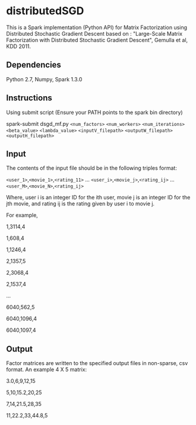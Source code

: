 # distributedSGD
This is a Spark implementation (Python API) for Matrix Factorization using 
Distributed Stochastic Gradient Descent based on : "Large-Scale Matrix 
Factorization with Distributed Stochastic Gradient Descent", Gemulla et al, 
KDD 2011.

## Dependencies
Python 2.7, Numpy, Spark 1.3.0

## Instructions
Using submit script (Ensure your PATH points to the spark bin directory)

spark-submit dsgd\_mf.py `<num_factors>` `<num_workers>` `<num_iterations>`
`<beta_value>` `<lambda_value>`
`<inputV_filepath>` `<outputW_filepath>` `<outputH_filepath>`

## Input
The contents of the input file should be in the following triples format:

`<user_1>`,`<movie_1>`,`<rating_11>`
...
`<user_i>`,`<movie_j>`,`<rating_ij>`
...
`<user_M>`,`<movie_N>`,`<rating_ij>`

Where, user i is an integer ID for the ith user, movie j is an integer ID for 
the jth movie, and rating ij is the rating given by user i to movie j.

For example, 

1,3114,4

1,608,4

1,1246,4

2,1357,5

2,3068,4

2,1537,4

...

6040,562,5

6040,1096,4

6040,1097,4

## Output
Factor matrices are written to the specified output files in non-sparse, csv
format. An example 4 X 5 matrix:

3.0,6,9,12,15

5,10,15.2,20,25

7,14,21.5,28,35

11,22.2,33,44.8,5
